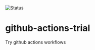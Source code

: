 ![Status](https://github.com/ibrahim-sobhy/github-actions-trial/workflows/Deploy%20to%20ECS/badge.svg?branch=master)
# github-actions-trial
Try github actions workflows
